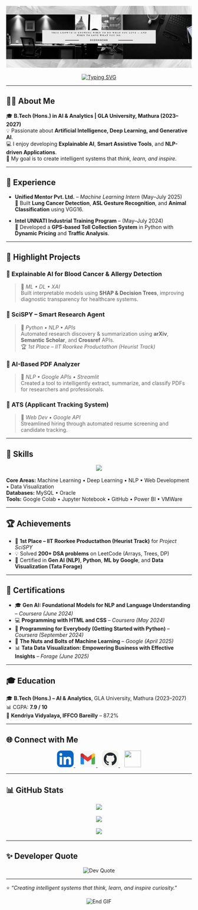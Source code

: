 <!-- 🌸 Interactive GitHub Profile README for Disha Gupta -->

<!-- 🖼️ Replace with your own uploaded banner image link -->
<p align="center">
  <img src="https://github.com/Disha4346/Disha4346/blob/main/GithubBanner.png" width="800" alt="Disha Gupta Banner"/>
</p>

<p align="center">
  <a href="https://git.io/typing-svg">
    <img src="https://readme-typing-svg.herokuapp.com?font=Fira+Code&size=32&duration=2500&pause=600&color=F2A2E8&center=true&vCenter=true&width=1000&lines=Hey!+I'm+Disha+Gupta+👋;AI+%26+ML+Developer+%7C+Data+Explorer;Passionate+About+Building+Intelligent+Systems+🧠;Welcome+to+my+GitHub+Universe!+🚀" alt="Typing SVG">
  </a>
</p>

---

## 👩‍💻 About Me  
🎓 **B.Tech (Hons.) in AI & Analytics | GLA University, Mathura (2023–2027)**  
💡 Passionate about **Artificial Intelligence, Deep Learning, and Generative AI**.  
💻 I enjoy developing **Explainable AI**, **Smart Assistive Tools**, and **NLP-driven Applications**.  
🚀 My goal is to create intelligent systems that *think, learn, and inspire.*  

---

## 💼 Experience  
- **Unified Mentor Pvt. Ltd.** – *Machine Learning Intern* (May–July 2025)  
  🔹 Built **Lung Cancer Detection**, **ASL Gesture Recognition**, and **Animal Classification** using VGG16.  

- **Intel UNNATI Industrial Training Program** – (May–July 2024)  
  🔹 Developed a **GPS-based Toll Collection System** in Python with **Dynamic Pricing** and **Traffic Analysis**.  

---

## 🚀 Highlight Projects  

### 🔹 Explainable AI for Blood Cancer & Allergy Detection  
> 🧠 *ML • DL • XAI*  
Built interpretable models using **SHAP & Decision Trees**, improving diagnostic transparency for healthcare systems.  

### 🔹 SciSPY – Smart Research Agent  
> 🤖 *Python • NLP • APIs*  
Automated research discovery & summarization using **arXiv**, **Semantic Scholar**, and **Crossref** APIs.  
🏆 *1st Place – IIT Roorkee Productathon (Heurist Track)*  

### 🔹 AI-Based PDF Analyzer  
> 📄 *NLP • Google APIs • Streamlit*  
Created a tool to intelligently extract, summarize, and classify PDFs for researchers and professionals.  

### 🔹 ATS (Applicant Tracking System)  
> 💼 *Web Dev • Google API*  
Streamlined hiring through automated resume screening and candidate tracking.  

---

## 🧠 Skills  

<p align="center">
  <a href="https://skillicons.dev">
    <img src="https://skillicons.dev/icons?i=python,java,js,html,css,flask,react,mysql,linux,git,tensorflow,pytorch,sklearn,fastapi,wordpress,docker,postman,powerbi,vscode&perline=7" />
  </a>
</p>

**Core Areas:** Machine Learning • Deep Learning • NLP • Web Development • Data Visualization  
**Databases:** MySQL • Oracle  
**Tools:** Google Colab • Jupyter Notebook • GitHub • Power BI • VMWare  

---

## 🏆 Achievements  
- 🥇 **1st Place – IIT Roorkee Productathon (Heurist Track)** for *Project SciSPY*  
- 💡 Solved **200+ DSA problems** on LeetCode (Arrays, Trees, DP)  
- 📜 Certified in **Gen AI (NLP)**, **Python**, **ML by Google**, and **Data Visualization (Tata Forage)**  

---

## 📜 Certifications  

- 🎓 **Gen AI: Foundational Models for NLP and Language Understanding** – *Coursera (June 2024)*  
- 💻 **Programming with HTML and CSS** – *Coursera (May 2024)*  
- 🐍 **Programming for Everybody (Getting Started with Python)** – *Coursera (September 2024)*  
- 🤖 **The Nuts and Bolts of Machine Learning** – *Google (April 2025)*  
- 📊 **Tata Data Visualization: Empowering Business with Effective Insights** – *Forage (June 2025)*  

---

## 🎓 Education  
🎓 **B.Tech (Hons.) – AI & Analytics**, GLA University, Mathura (2023–2027)  
📊 CGPA: **7.9 / 10**  
🏫 **Kendriya Vidyalaya, IFFCO Bareilly** – 87.2%  

---

## 🌐 Connect with Me  
<p align="center">
  <a href="https://www.linkedin.com/in/disha-gupta795024289/" target="_blank">
    <img src="https://raw.githubusercontent.com/tandpfun/skill-icons/main/icons/LinkedIn.svg" height="45" width="45" />
  </a>
  &nbsp;&nbsp;
  <a href="mailto:imdisha4346@gmail.com" target="_blank">
    <img src="https://github.com/tandpfun/skill-icons/blob/main/icons/Gmail-Light.svg" height="45" width="45" />
  </a>
  &nbsp;&nbsp;
  <a href="https://github.com/Disha4346" target="_blank">
    <img src="https://raw.githubusercontent.com/tandpfun/skill-icons/main/icons/Github-Light.svg" height="45" width="45" />
  </a>
  &nbsp;&nbsp;
  <a href="https://leetcode.com/u/disha_gupta1234/" target="_blank">
    <img src="https://raw.githubusercontent.com/tandpfun/skill-icons/main/icons/LeetCode-Light.svg" height="45" width="45" />
  </a>
</p>

---

## 📊 GitHub Stats  
<p align="center">
  <img src="https://github-readme-stats.vercel.app/api?username=Disha4346&show_icons=true&theme=radical&hide_border=false&include_all_commits=true&count_private=true" height="180em"/>
</p>
<p align="center">
  <img src="https://nirzak-streak-stats.vercel.app/?user=Disha4346&theme=radical&hide_border=false" height="180em"/>
</p>
<p align="center">
  <img src="https://github-readme-stats.vercel.app/api/top-langs/?username=Disha4346&theme=radical&hide_border=false&layout=compact" height="180em"/>
</p>

---

## ✨ Developer Quote  
<p align="center">
  <img src="https://quotes-github-readme.vercel.app/api?type=horizontal&theme=radical" alt="Dev Quote">
</p>

---

⭐ *“Creating intelligent systems that think, learn, and inspire curiosity.”*  

<p align="center">
  <img src="https://media.giphy.com/media/du3J3cXyzhj75IOgvA/giphy.gif" width="12%" alt="End GIF">
</p>
